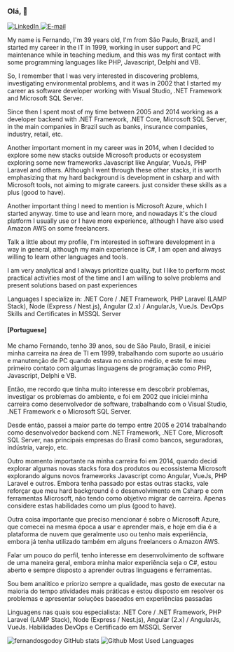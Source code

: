 ### Olá, 👋

<a href="https://bit.ly/2R83W6i" target="_blank">
<img src="https://img.shields.io/badge/-LinkedIn-blue?style=flat-square&logo=Linkedin&logoColor=white" alt="LinkedIn">
</a>

<a href="mailto:hireme2022@fsdeveloper.com.br" target="_blank">
<img src="https://img.shields.io/badge/-Gmail-c14438?style=flat-square&logo=Gmail&logoColor=white&link=mailto:luizfernando.itpro@gmail.com" alt="E-mail">
</a>

<p>
My name is Fernando, I'm 39 years old, I'm from São Paulo, Brazil, and I started my career in the
IT in 1999, working in user support and PC maintenance while in teaching
medium, and this was my first contact with some programming languages like PHP,
Javascript, Delphi and VB. 

So, I remember that I was very interested in discovering problems,
investigating environmental problems, and it was in 2002 that I started my career as
software developer working with Visual Studio, .NET Framework and Microsoft SQL
Server.

Since then I spent most of my time between 2005 and 2014 working as a developer
backend with .NET Framework, .NET Core, Microsoft SQL Server, in the main companies in Brazil
such as banks, insurance companies, industry, retail, etc.

Another important moment in my career was in 2014, when I decided to explore some
new stacks outside Microsoft products or ecosystem exploring some new frameworks
Javascript like Angular, VueJs, PHP Laravel and others. Although I went through these other
stacks, it is worth emphasizing that my hard background is development in csharp and with
Microsoft tools, not aiming to migrate careers. just consider these
skills as a plus (good to have).

Another important thing I need to mention is Microsoft Azure, which I started anyway.
time to use and learn more, and nowadays it's the cloud platform I usually use or
I have more experience, although I have also used Amazon AWS on some freelancers.

Talk a little about my profile, I'm interested in software development in a way
in general, although my main experience is C#, I am open and always willing to learn
other languages and tools. 

I am very analytical and I always prioritize quality, but I like to
perform most practical activities most of the time and I am willing to solve problems
and present solutions based on past experiences

Languages I specialize in:
.NET Core / .NET Framework, PHP Laravel (LAMP Stack),
Node (Express / Nest.js), Angular (2.x) / AngularJs, VueJs.
DevOps Skills and Certificates in MSSQL Server
  
</p>

<p>

  #### [Portuguese]

Me chamo Fernando, tenho 39 anos, sou de São Paulo, Brasil, e iniciei minha carreira na área de 
TI em 1999, trabalhando com suporte ao usuário e manutenção de PC quando estava no ensino 
médio, e este foi meu primeiro contato com algumas linguagens de programação como PHP, 
Javascript, Delphi e VB.   

Então, me recordo que tinha muito interesse em descobrir problemas, 
investigar os problemas do ambiente, e foi em 2002 que iniciei minha carreira como 
desenvolvedor de software, trabalhando com o Visual Studio, .NET Framework e o Microsoft SQL 
Server.   

Desde então, passei a maior parte do tempo entre 2005 e 2014 trabalhando como desenvolvedor 
backend com .NET Framework, .NET Core, Microsoft SQL Server, nas principais empresas do Brasil 
como bancos, seguradoras, indústria, varejo, etc.  

Outro momento importante na minha carreira foi em 2014, quando decidi explorar algumas 
novas stacks fora dos produtos ou ecossistema Microsoft explorando alguns novos frameworks 
Javascript como Angular, VueJs, PHP Laravel e outros. Embora tenha passado por estas outras 
stacks, vale reforçar que meu hard background é o desenvolvimento em Csharp e com 
ferramentas Microsoft, não tendo como objetivo migrar de carreira. Apenas considere estas 
habilidades como um plus (good to have). 

Outra coisa importante que preciso mencionar é sobre o Microsoft Azure, que comecei na mesma 
época a usar e aprender mais, e hoje em dia é a plataforma de nuvem que geralmente uso ou 
tenho mais experiência, embora já tenha utilizado também em alguns freelancers o Amazon AWS. 
 
Falar um pouco do perfil, tenho interesse em desenvolvimento de software de uma maneira 
geral, embora minha maior experiência seja o C#, estou aberto e sempre disposto a aprender 
outras linguagens e ferramentas. 

Sou bem analitico e priorizo sempre a qualidade, mas gosto de 
executar na maioria do tempo atividades mais práticas e estou disposto em resolver os problemas 
e apresentar soluções baseados em experiências passadas

Linguagens nas quais sou especialista: 
.NET Core / .NET Framework, PHP Laravel (LAMP Stack),
Node (Express / Nest.js), Angular (2.x) / AngularJs, VueJs.
Habilidades DevOps e Certificado em MSSQL Server
  
</p>

![fernandosgodoy GitHub stats](https://github-readme-stats.vercel.app/api?username=fernandosgodoy&show_icons=true&count_private=true&theme=dark)
![Github Most Used Languages](https://github-readme-stats.vercel.app/api/top-langs/?username=fernandosgodoy&layout=compact&theme=dark)

<!--
**fernandosgodoy/fernandosgodoy** is a ✨ _special_ ✨ repository because its `README.md` (this file) appears on your GitHub profile.

Here are some ideas to get you started:

- 🔭 I’m currently working on ...
- 🌱 I’m currently learning ...
- 👯 I’m looking to collaborate on ...
- 🤔 I’m looking for help with ...
- 💬 Ask me about ...
- 📫 How to reach me: ...
- 😄 Pronouns: ...
- ⚡ Fun fact: ...
-->
